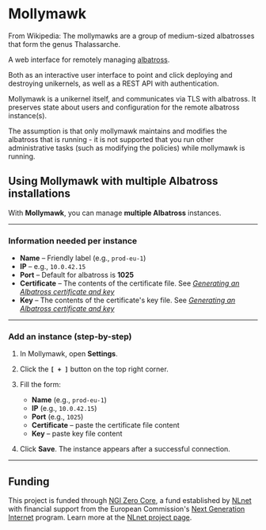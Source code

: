 # Mollymawk

From Wikipedia: The mollymawks are a group of medium-sized albatrosses that form the genus Thalassarche.

A web interface for remotely managing [albatross](https://github.com/robur-coop/albatross).

Both as an interactive user interface to point and click deploying and destroying unikernels, as well as a REST API with authentication.

Mollymawk is a unikernel itself, and communicates via TLS with albatross. It preserves state about users and configuration for the remote albatross instance(s).

The assumption is that only mollymawk maintains and modifies the albatross that is running - it is not supported that you run other administrative tasks (such as modifying the policies) while mollymawk is running.

## Using Mollymawk with multiple Albatross installations

With **Mollymawk**, you can manage **multiple Albatross** instances.

---

### Information needed per instance

* **Name** – Friendly label (e.g., `prod-eu-1`)
* **IP** – e.g., `10.0.42.15`
* **Port** – Default for albatross is **1025**
* **Certificate** – The contents of the certificate file. See [*Generating an Albatross certificate and key*](https://github.com/robur-coop/albatross?tab=readme-ov-file#setup)
* **Key** – The contents of the certificate's key file. See [*Generating an Albatross certificate and key*](https://github.com/robur-coop/albatross?tab=readme-ov-file#setup)

---

### Add an instance (step-by-step)

1. In Mollymawk, open **Settings**.
2. Click the **`[ + ]`** button on the top right corner.
4. Fill the form:

   * **Name** (e.g., `prod-eu-1`)
   * **IP** (e.g., `10.0.42.15`)
   * **Port** (e.g., `1025`)
   * **Certificate** – paste the certificate file content
   * **Key** – paste key file content
5. Click **Save**. The instance appears after a successful connection.

---

## Funding

This project is funded through [NGI Zero Core](https://nlnet.nl/core), a fund established by [NLnet](https://nlnet.nl) with financial support from the European Commission's [Next Generation Internet](https://ngi.eu) program. Learn more at the [NLnet project page](https://nlnet.nl/project/Mollymawk).
